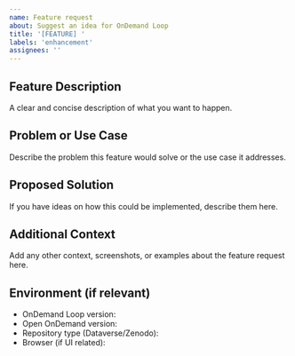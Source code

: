 ```yaml
---
name: Feature request
about: Suggest an idea for OnDemand Loop
title: '[FEATURE] '
labels: 'enhancement'
assignees: ''
---
```


## Feature Description
A clear and concise description of what you want to happen.

## Problem or Use Case
Describe the problem this feature would solve or the use case it addresses.

## Proposed Solution
If you have ideas on how this could be implemented, describe them here.

## Additional Context
Add any other context, screenshots, or examples about the feature request here.

## Environment (if relevant)
- OnDemand Loop version:
- Open OnDemand version:
- Repository type (Dataverse/Zenodo):
- Browser (if UI related):